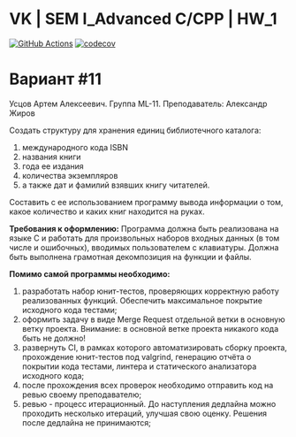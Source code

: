 # VK | SEM I_Advanced C/CPP | HW_1
[![GitHub Actions](https://github.com/Totenkaf/VK_C_Homeworks/actions/workflows/ci.yml/badge.svg)](https://github.com/Totenkaf/VK_C_Homeworks/actions/workflows/ci.yml)
[![codecov](https://codecov.io/gh/Totenkaf/VK_C_Homeworks/branch/HW_1/graph/badge.svg?token=0jH3djOx42)](https://codecov.io/gh/Totenkaf/VK_C_Homeworks)

Вариант #11
================================================================
Усцов Артем Алексеевич. Группа ML-11.
Преподаватель: Александр Жиров

Создать структуру для хранения единиц библиотечного каталога: 
1) международного кода ISBN
2) названия книги
3) года ее издания
4) количества экземпляров
5) а также дат и фамилий взявших книгу читателей. 

Составить с ее использованием программу вывода информации о том, какое количество и каких книг находится на руках.

__Требования к оформлению:__
Программа должна быть реализована на языке C и работать для произвольных наборов входных данных (в том числе и ошибочных), вводимых пользователем с клавиатуры. 
Должна быть выполнена грамотная декомпозиция на функции и файлы.

__Помимо самой программы необходимо:__
1) разработать набор юнит-тестов, проверяющих корректную работу реализованных функций. Обеспечить максимальное покрытие исходного кода тестами;
2) оформить задачу в виде Merge Request отдельной ветки в основную ветку проекта.
Внимание: в основной ветке проекта никакого кода быть не должно!
3) развернуть CI, в рамках которого автоматизировать сборку проекта, прохождение юнит-тестов под valgrind, генерацию отчёта о покрытии кода тестами, линтера и статического анализатора исходного кода;
4) после прохождения всех проверок необходимо отправить код на ревью своему преподавателю;
5) ревью - процесс итерационный. До наступления дедлайна можно проходить несколько итераций, улучшая свою оценку. Решения после дедлайна не принимаются;
